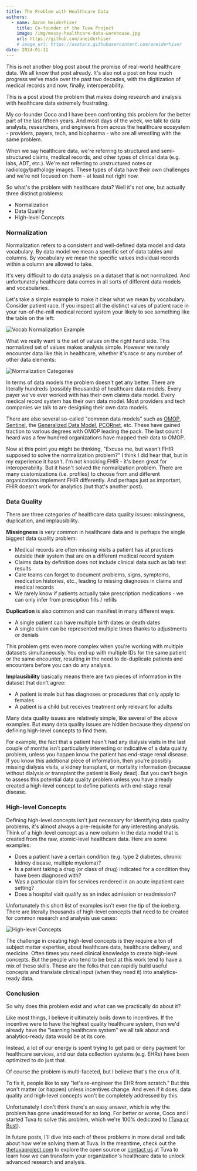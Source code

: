 ```yaml
---
title: The Problem with Healthcare Data
authors:
  - name: Aaron Neiderhiser
    title: Co-founder of the Tuva Project
    image: /img/messy-healthcare-data-warehouse.jpg
    url: https://github.com/aneiderhiser
    # image_url: https://avatars.githubusercontent.com/aneiderhiser
date: 2024-01-11
---
```


This is not another blog post about the promise of real-world healthcare data.  We all know that post already.  It's also not a post on how much progress we've made over the past two decades, with the digitization of medical records and now, finally, interoperability.  

This is a post about the problem that makes doing research and analysis with healthcare data extremely frustrating.

My co-founder Coco and I have been confronting this problem for the better part of the last fifteen years.  And most days of the week, we talk to data analysts, researchers, and engineers from across the healthcare ecosystem - providers, payers, tech, and biopharma - who are all wrestling with the same problem.

When we say healthcare data, we're referring to structured and semi-structured claims, medical records, and other types of clinical data (e.g. labs, ADT, etc.).  We're not referring to unstructured notes or radiology/pathology images.  These types of data have their own challenges and we're not focused on them - at least not right now.

So what's the problem with healthcare data?  Well it's not one, but actually three distinct problems:

- Normalization
- Data Quality
- High-level Concepts

### Normalization

Normalization refers to a consistent and well-defined data model and data vocabulary.  By data model we mean a specific set of data tables and columns.  By vocabulary we mean the specific values individual records within a column are allowed to take.  

It's very difficult to do data analysis on a dataset that is not normalized.  And unfortunately healthcare data comes in all sorts of different data models and vocabularies.

Let's take a simple example to make it clear what we mean by vocabulary.  Consider patient race.  If you inspect all the distinct values of patient race in your run-of-the-mill medical record system your likely to see something like the table on the left:

![Vocab Normalization Example](/img/vocab_normalization_example1.png)

What we really want is the set of values on the right hand side.  This normalized set of values makes analysis simple.  However we rarely encounter data like this in healthcare, whether it's race or any number of other data elements:

![Normalization Categories](/img/normalization_categories.png)

In terms of data models the problem doesn't get any better.  There are literally hundreds (possibly thousands) of healthcare data models.  Every payer we've ever worked with has their own claims data model.  Every medical record system has their own data model.  Most providers and tech companies we talk to are designing their own data models.

There are also several so-called "common data models" such as [OMOP](https://ohdsi.github.io/CommonDataModel/), [Sentinel](https://www.sentinelinitiative.org/methods-data-tools/sentinel-common-data-model), the [Generalized Data Model](https://bmcmedinformdecismak.biomedcentral.com/articles/10.1186/s12911-019-0837-5), [PCORnet](https://pcornet.org/news/resources-pcornet-common-data-model/), etc.  These have gained traction to various degrees with OMOP leading the pack.  The last count I heard was a few hundred organizations have mapped their data to OMOP.

Now at this point you might be thinking, "Excuse me, but wasn't FHIR supposed to solve the normalization problem?"  I think I did hear that, but in my experience it hasn't.  I'm not knocking FHIR - it's been great for interoperability.  But it hasn't solved the normalization problem.  There are many customizations (i.e. profiles) to choose from and different organizations implement FHIR differently.  And perhaps just as important, FHIR doesn't work for analytics (but that's another post).

### Data Quality

There are three categories of healthcare data quality issues: missingness, duplication, and implausibility.

**Missingness** is _very_ common in healthcare data and is perhaps the single biggest data quality problem:

- Medical records are often missing visits a patient has at practices outside their system that are on a different medical record system
- Claims data by definition does not include clinical data such as lab test results
- Care teams can forget to document problems, signs, symptoms, medication histories, etc., leading to missing diagnoses in claims and medical records
- We rarely know if patients actually take prescription medications - we can only infer from presciption fills / refills

**Duplication** is also common and can manifest in many different ways:

- A single patient can have multiple birth dates or death dates
- A single claim can be represented multiple times thanks to adjustments or denials

This problem gets even more complex when you're working with multiple datasets simultaneously.  You end up with multiple IDs for the same patient or the same encounter, resulting in the need to de-duplicate patients and encounters before you can do any analysis.

**Implausibility** basically means there are two pieces of information in the dataset that don't agree:

- A patient is male but has diagnoses or procedures that only apply to females
- A patient is a child but receives treatment only relevant for adults

Many data quality issues are relatively simple, like several of the above examples.  But many data quality issues are hidden because they _depend_ on defining high-level concepts to find them.

For example, the fact that a patient hasn't had any dialysis visits in the last couple of months isn't particularly interesting or indicative of a data quality problem, unless you happen know the patient has end-stage renal disease.  If you know this additional piece of information, then you're possibly missing dialysis visits, a kidney transplant, or mortality information (because without dialysis or transplant the patient is likely dead).  But you can't begin to assess this potential data quality problem unless you have already created a high-level concept to define patients with end-stage renal disease.   

### High-level Concepts

Defining high-level concepts isn't just necessary for identifying data quality problems, it's almost always a pre-requisite for any interesting analysis.  Think of a high-level concept as a new column in the data model that is created from the raw, atomic-level healthcare data.  Here are some examples:

- Does a patient have a certain condition (e.g. type 2 diabetes, chronic kidney disease, multiple myeloma)?
- Is a patient taking a drug (or class of drug) indicated for a condition they have been diagnosed with?
- Was a particular claim for services rendered in an acute inpatient care setting?
- Does a hospital visit qualify as an index admission or readmission?

Unfortunately this short list of examples isn't even the tip of the iceberg.  There are literally thousands of high-level concepts that need to be created for common research and analysis use cases:

![High-level Concepts](/img/high_level_concepts.png)

The challenge in creating high-level concepts is they require a ton of subject matter expertise, about healthcare data, healthcare delivery, and medicine.  Often times you need clinical knowledge to create high-level concepts.  But the people who tend to be best at this work tend to have a mix of these skills.  These are the folks that can rapidly build useful concepts and translate clinical input (when they need it) into analytics-ready data.

### Conclusion

So why does this problem exist and what can we practically do about it?

Like most things, I believe it ultimately boils down to incentives.  If the incentive were to have the highest quality healthcare system, then we'd already have the "learning healthcare system" we all talk about and analytics-ready data would be at its core.  

Instead, a lot of our energy is spent trying to get paid or deny payment for healthcare services, and our data collection systems (e.g. EHRs) have been optimized to do just that.

Of course the problem is multi-faceted, but I believe that's the crux of it.

To fix it, people like to say "let's re-engineer the EHR from scratch."  But this won't matter (or happen) unless incentives change.  And even if it does, data quality and high-level concepts won't be completely addressed by this.

Unfortunately I don't think there's an easy answer, which is why the problem has gone unaddressed for so long.  For better or worse, Coco and I started Tuva to solve this problem, which we're 100% dedicated to ([Tuva or Bust](../manifesto)).  

In future posts, I'll dive into each of these problems in more detail and talk about how we're solving them at Tuva.  In the meantime, check out the [thetuvaproject.com](https://thetuvaproject.com/) to explore the open source or [contact us](https://tuvahealth.com/contact/) at Tuva to learn how we can transform your organization's healthcare data to unlock advanced research and analysis.